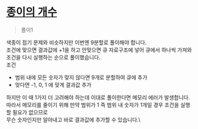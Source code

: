 # [종이의 개수](https://www.acmicpc.net/problem/1780)

> 풀이1

색종이 접기 문제와 비슷하지만 이번엔 9분할로 풀이해야 합니다.\
조건에 맞으면 결과값에 +1을 하고 안맞으면 큐 자료구조에 넣어 큐에서 하나씩 가져와 조건을 다시 실행하는 순으로 풀이했습니다.\
조건
- 범위 내에 모든 숫자가 맞지 않다면 9개로 분할하여 큐에 추가
- 맞다면 -1, 0, 1 에 맞게 결과값 추가

하지만 이 때 1가지 더 고려해야 하는데 이대로 풀이한다면 메모리 에러가 발생합니다.\
따라서 메모리를 줄이기 위해 만약 범위가 1 즉 범위 내 숫자가 1개일 경우 조건을 실행할 필요가 없으므로\
무슨 숫자인지만 알아내고 바로 결과값에 추가할 수 있습니다.\
